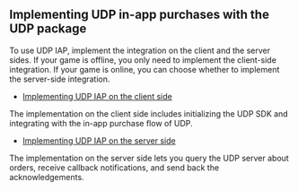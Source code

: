 ## Implementing UDP in-app purchases with the UDP package

To use UDP IAP, implement the integration on the client and the server sides. If your game is offline, you only need to implement the client-side integration. If your game is online, you can choose whether to implement the server-side integration.
* [Implementing UDP IAP on the client side](Implementing-UDP-IAP-on-the-client-side.md)

The implementation on the client side includes initializing the UDP SDK and integrating with the in-app purchase flow of UDP.

* [Implementing UDP IAP on the server side](Implementing-UDP-IAP-on-the-server-side.md)

The implementation on the server side lets you query the UDP server about orders, receive callback notifications, and send back the acknowledgements.